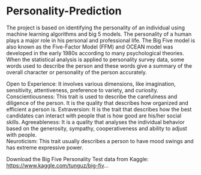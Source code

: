 # Personality-Prediction
The project is based on identifying the personality of an individual using machine learning algorithms and big 5 models. 
The personality of a human plays a major role in his personal and professional life.
The Big Five model is also known as the Five-Factor Model (FFM) and OCEAN model was developed in the early 1980s according to many psychological theories. When the statistical analysis is applied to personality survey data, some words used to describe the person and these words give a summary of the overall character or personality of the person accurately.  

Open to Experience: It involves various dimensions, like imagination, sensitivity, attentiveness, preference to variety, and curiosity.  
Conscientiousness: This trait is used to describe the carefulness and diligence of the person. It is the quality that describes how organized and efficient a person is.
Extraversion: It is the trait that describes how the best candidates can interact with people that is how good are his/her social skills.
Agreeableness: It is a quality that analyses the individual behavior based on the generosity, sympathy, cooperativeness and ability to adjust with people.  
Neuroticism: This trait usually describes a person to have mood swings and has extreme expressive power.

Download the Big Five Personality Test data from Kaggle:
https://www.kaggle.com/tunguz/big-fiv...
